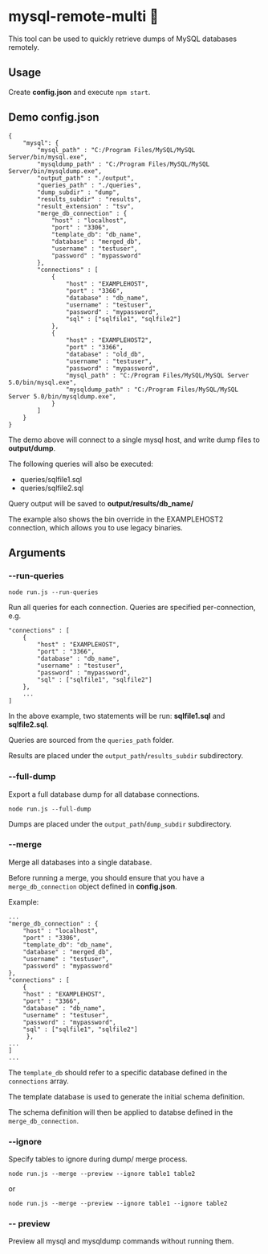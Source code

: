 # mysql-remote-multi 🐬

This tool can be used to quickly retrieve dumps of MySQL databases remotely.

## Usage

Create **config.json** and execute `npm start`.

## Demo config.json

    { 
	    "mysql": {
		    "mysql_path" : "C:/Program Files/MySQL/MySQL Server/bin/mysql.exe",
		    "mysqldump_path" : "C:/Program Files/MySQL/MySQL Server/bin/mysqldump.exe",
		    "output_path" : "./output",
		    "queries_path" : "./queries",
		    "dump_subdir" : "dump",
		    "results_subdir" : "results",
        	"result_extension" : "tsv",
			"merge_db_connection" : {
			    "host" : "localhost",
			    "port" : "3306",
			    "template_db": "db_name",
			    "database" : "merged_db",
			    "username" : "testuser",
			    "password" : "mypassword"
			},
		    "connections" : [
			    {
			        "host" : "EXAMPLEHOST",
			        "port" : "3366",
			        "database" : "db_name",
			        "username" : "testuser",
			        "password" : "mypassword",
			        "sql" : ["sqlfile1", "sqlfile2"]
			    },
			    {
			        "host" : "EXAMPLEHOST2",
			        "port" : "3366",
			        "database" : "old_db",
			        "username" : "testuser",
			        "password" : "mypassword",
			        "mysql_path" : "C:/Program Files/MySQL/MySQL Server 5.0/bin/mysql.exe",
			        "mysqldump_path" : "C:/Program Files/MySQL/MySQL Server 5.0/bin/mysqldump.exe",
			    }
		    ]
	    }
    }

The demo above will connect to a single mysql host, and write dump files to **output/dump**.

The following queries will also be executed:
- queries/sqlfile1.sql
- queries/sqlfile2.sql

Query output will be saved to **output/results/db_name/**

The example also shows the bin override in the EXAMPLEHOST2 connection, which allows you to use legacy binaries.

## Arguments

### --run-queries

`node run.js --run-queries`

Run all queries for each connection. Queries are specified per-connection, e.g.


	"connections" : [
	    {
	        "host" : "EXAMPLEHOST",
	        "port" : "3366",
	        "database" : "db_name",
	        "username" : "testuser",
	        "password" : "mypassword",
	        "sql" : ["sqlfile1", "sqlfile2"]
	    },
	    ...
	]


In the above example, two statements will be run: **sqlfile1.sql** and **sqlfile2.sql**.

Queries are sourced from the `queries_path` folder.

Results are placed under the `output_path`/`results_subdir` subdirectory.

### --full-dump

Export a full database dump for all database connections.

`node run.js --full-dump`

Dumps are placed under the `output_path`/`dump_subdir` subdirectory.

### --merge

Merge all databases into a single database.

Before running a merge, you should ensure that you have a `merge_db_connection` object defined in **config.json**.

Example:

	...
	"merge_db_connection" : {
	    "host" : "localhost",
	    "port" : "3306",
	    "template_db": "db_name",
	    "database" : "merged_db",
	    "username" : "testuser",
	    "password" : "mypassword"
	},
	"connections" : [
        {
	    "host" : "EXAMPLEHOST",
	    "port" : "3366",
	    "database" : "db_name",
	    "username" : "testuser",
	    "password" : "mypassword",
	    "sql" : ["sqlfile1", "sqlfile2"]
         },
	...
	]
	...

The `template_db` should refer to a specific database defined in the `connections` array.

The template database is used to generate the initial schema definition.

The schema definition will then be applied to databse defined in the `merge_db_connection`.

### --ignore

Specify tables to ignore during dump/ merge process. 

`node run.js --merge --preview --ignore table1 table2`

or

`node run.js --merge --preview --ignore table1 --ignore table2`

### -- preview

Preview all mysql and mysqldump commands without running them.
